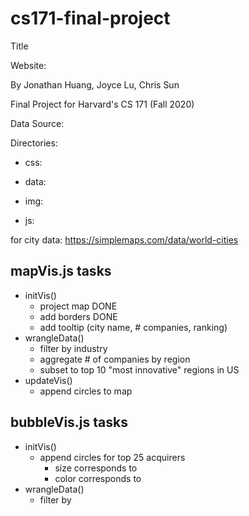# cs171-final-project
Title

Website: 

By Jonathan Huang, Joyce Lu, Chris Sun 

Final Project for Harvard's CS 171 (Fall 2020) 

Data Source: 

Directories:
- css:

- data: 

- img: 

- js:  

for city data: https://simplemaps.com/data/world-cities

## mapVis.js tasks
- initVis()
    - project map DONE
    - add borders DONE
    - add tooltip (city name, # companies, ranking)
- wrangleData()
    - filter by industry
    - aggregate # of companies by region
    - subset to top 10 "most innovative" regions in US
- updateVis()
    - append circles to map


## bubbleVis.js tasks
- initVis()
    - append circles for top 25 acquirers
        - size corresponds to 
        - color corresponds to  
- wrangleData()
    - filter by 

## 
